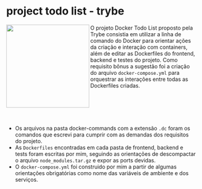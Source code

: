 # project todo list - trybe

<img src="https://media.tenor.com/CzpghL1UjyAAAAAj/kstr-kochstrasse.gif" width="220px" align="left" />

O projeto Docker Todo List proposto pela Trybe consistia em utilizar a linha de comando do Docker para orientar ações da criação e interação com containers, além de editar as Dockerfiles do frontend, backend e testes do projeto. Como requisito bônus a sugestão foi a criação do arquivo `docker-compose.yml` para orquestrar as interações entre todas as Dockerfiles criadas.

<br/>
<br/>
<br/>
<br/>

- Os arquivos na pasta docker-commands com a extensão `.dc` foram os comandos que escrevi para cumprir com as demandas dos requisitos do projeto.
- As `Dockerfiles` encontradas em cada pasta de frontend, backend e tests foram escritas por mim, seguindo as orientações de descompactar o arquivo `node_modules.tar.gz` e expor as ports devidas.
- O `docker-compose.yml` foi construido por mim a partir de algumas orientações obrigatórias como nome das variáveis de ambiente e dos serviços.


<!-- Olá, Tryber!
Esse é apenas um arquivo inicial para o README do seu projeto.
É essencial que você preencha esse documento por conta própria, ok?
Não deixe de usar nossas dicas de escrita de README de projetos, e deixe sua criatividade brilhar!
:warning: IMPORTANTE: você precisa deixar nítido:
- quais arquivos/pastas foram desenvolvidos por você; 
- quais arquivos/pastas foram desenvolvidos por outra pessoa estudante;
- quais arquivos/pastas foram desenvolvidos pela Trybe.
-->
